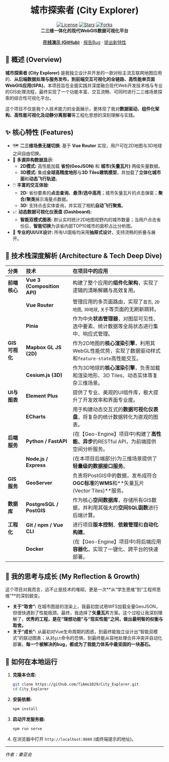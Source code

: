 <p align="center">
  <a href=<img width="1049" height="999" alt="image" src="https://github.com/user-attachments/assets/5859b5a5-5503-4c11-a7b3-e8d6f1e5f110" />
  </a>
</p>

<h1 align="center">城市探索者 (City Explorer)</h1>

<p align="center">
  <a href="https://github.com/TiAmo1029/City_Explorer/blob/main/LICENSE"><img src="https://img.shields.io/github/license/TiAmo1029/City_Explorer?style=flat-square" alt="License"></a>
  <a href="https://github.com/TiAmo1029/City_Explorer/stargazers"><img src="https://img.shields.io/github/stars/TiAmo1029/City_Explorer?style=flat-square" alt="Stars"></a>
  <a href="https://github.com/TiAmo1029/City_Explorer/network/members"><img src="https://img.shields.io/github/forks/TiAmo1029/City_Explorer?style=flat-square" alt="Forks"></a>
  <br>
  <b>二三维一体化的现代WebGIS数据可视化平台</b>
  <br><br>
  <a href="https://tiamo1029.github.io/City_Explorer/"><b>在线演示 (GitHub)</b></a>
  ·
  <a href="https://github.com/TiAmo1029/City_Explorer/issues">报告Bug</a>
  ·
  <a href="https://github.com/TiAmo1029/City_Explorer/issues">提出新特性</a>
</p>

## 📖 概述 (Overview)

**城市探索者 (City Explorer)** 是我独立设计并开发的一款对标主流互联网地图应用的、**从后端数据处理与服务发布，到前端交互可视化的全链路、高性能单页面WebGIS应用(SPA)**。本项目旨在全面实践并深度融合现代Web开发技术栈与专业的GIS处理流程，最终实现了一个功能丰富、交互流畅、可同时进行二三维场景探索的综合性可视化平台。

这个项目不仅是我个人技术能力的全面展示，更体现了我对**数据驱动、组件化架构、高性能可视化及动静分离部署**等工程化思想的深刻理解与实践。

## ✨ 核心特性 (Features)

*   :world_map: **二三维场景无缝切换**: 基于 **Vue Router** 实现，用户可在2D地图与3D地球之间自由切换。
*   :satellite: **多源异构数据显示**:
    *   **2D模式:** 高性能加载 **省份(GeoJSON)** 和 **城市(矢量瓦片)** 两级矢量数据。
    *   **3D模式:** 集成**全球高精度地形**与**3D Tiles建筑模型**，并加载了**立体化城市面**和**动态飞行轨迹**。
*   :computer_mouse: **丰富的交互体验**:
    *   **2D:** 省份要素的**点击查询、悬浮/选中高亮**；城市矢量瓦片的点击弹窗；**聚合/聚类**展示海量点数据。
    *   **3D:** 支持点击实体查询，并实现了相机**自动飞行聚焦**。
*   :chart_with_upwards_trend: **动态数据可视化仪表盘 (Dashboard):**
    *   **智能双模式图表:** 默认实时统计2D地图视野内的城市数量；当用户点击省份后，**智能切换**为该省内部TOP10城市的面积占比分析图。
*   :iphone: **专业的UI/UX设计:** 所有UI面板均采用**抽屉式设计**，支持流畅的折叠与展开。

## 🚀 技术栈深度解析 (Architecture & Tech Deep Dive)

| 分类 | 技术 | 在项目中的应用 |
| :--- | :--- | :--- |
| **前端核心** | **Vue 3 (Composition API)** | 构建了整个应用的**组件化架构**，实现了逻辑的清晰解耦与高效复用。 |
| | **Vue Router** | 管理应用的多页面路由，实现了`首页`, `2D地图`, `3D地球`, `关于`等页面的无刷新跳转。 |
| | **Pinia** | 作为中央**状态管理器**，对图层可见性、选中要素、统计数据等全局状态进行集中、响应式管理。 |
| **GIS可视化** | **Mapbox GL JS (2D)** | 作为2D地图的**核心渲染引擎**，利用其WebGL性能优势，实现了数据驱动样式和`feature-state`高性能交互。 |
| | **Cesium.js (3D)** | 作为3D地球的**核心渲染引擎**，负责加载和渲染地形、3D Tiles、动态实体等复杂三维场景。 |
| **UI与图表** | **Element Plus** | 提供了专业、美观的UI组件库，极大提升了开发效率和界面专业度。 |
| | **ECharts** | 用于构建动态交互式的**数据可视化仪表盘**，将复杂的统计数据转化为直观的图表。 |
| **后端服务** | **Python / FastAPI** | (在【Geo-Engine】项目中)构建了**高性能、异步**的RESTful API，为前端提供空间分析服务。 |
| | **Node.js / Express** | (在本项目后端部分)为三维场景提供了**轻量级的数据接口服务**。 |
| **GIS服务**| **GeoServer** | 负责将PostGIS中的数据，发布成符合**OGC标准**的**WMS**和**矢量瓦片(Vector Tiles)**服务。 |
| **数据库** | **PostgreSQL / PostGIS** | 作为核心**空间数据库**，存储所有GIS数据，并利用其强大的**空间SQL函数**进行后端计算。 |
| **工程化** | **Git / npm / Vue CLI** | 进行项目**版本控制**、**依赖管理**和**自动化构建**。 |
| | **Docker** | (在【Geo-Engine】项目中)将后端应用**容器化**，实现了一键化、跨平台的快速部署。 |

## 🤔 我的思考与成长 (My Reflection & Growth)

这个项目对我而言，远不止是技术的堆砌，更是一次**从“学生思维”到“工程师思维”**的深刻蜕变。

*   **关于“取舍”:** 在城市图层的渲染上，我最初尝试用WFS加载全量GeoJSON，但很快遇到了性能瓶颈。最终，我选择了**矢量瓦片**方案。这个过程让我深刻理解了，**优秀的工程，是在“理想功能”与“现实性能”之间，做出最明智的权衡与取舍。**
*   **关于“成长”:** 从最初对Vue生命周期的困惑，到最终能独立设计出“智能双模式”的联动图表；从对`git`命令的恐惧，到最终能从容地处理合并冲突并自动化部署。**每一个被解决的bug，都成为了我能力体系中最坚固的一块基石。**

## 🔧 如何在本地运行

1.  **克隆本仓库:**
    ```bash
    git clone https://github.com/TiAmo1029/City_Explorer.git
    cd City_Explorer
    ```

2.  **安装依赖:**
    ```bash
    npm install
    ```

3.  **启动开发服务器:**
    ```bash
    npm run serve
    ```

4.  在浏览器中打开 `http://localhost:8080` (或终端提示的地址)。

---

*作者：秦亚会*
